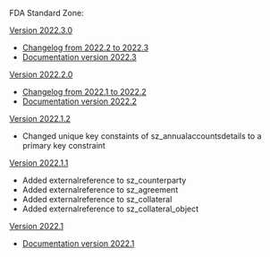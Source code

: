 FDA Standard Zone:

[Version 2022.3.0](/v2022.3.x/relationships.html)
* [Changelog from 2022.2 to 2022.3](changelog_2022.2_2022.3.md)
* [Documentation version 2022.3](DataExport_StandardZone_version2022.3.pdf) 

[Version 2022.2.0](/v2022.2.x/relationships.html)
* [Changelog from 2022.1 to 2022.2](changelog_2022.1_2022.2.md)
* [Documentation version 2022.2](DataExport_StandardZone_version2022.2.pdf)

[Version 2022.1.2](/v2022.1.2/relationships.html)
* Changed unique key constaints of sz_annualaccountsdetails to a primary key constraint 

[Version 2022.1.1](/v2022.1.1/relationships.html)
* Added externalreference to sz_counterparty
* Added externalreference to sz_agreement
* Added externalreference to sz_collateral
* Added externalreference to sz_collateral_object

[Version 2022.1](/v2022.1/relationships.html)
* [Documentation version 2022.1](DataExport_StandardZone_version2022.1.pdf)